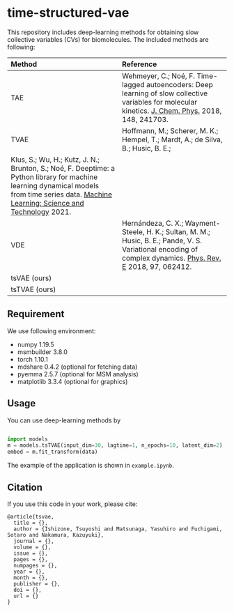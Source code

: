 # time-structured-vae
This repository includes deep-learning methods for obtaining slow collective variables (CVs) for biomolecules.
The included methods are following:

|Method|Reference|
|:---|:---|
|TAE|Wehmeyer, C.; Noé, F. Time-lagged autoencoders: Deep learning of slow collective variables for molecular kinetics. [J. Chem. Phys.](https://aip.scitation.org/doi/10.1063/1.5011399) 2018, 148, 241703.|
|TVAE|Hoffmann, M.; Scherer, M. K.; Hempel, T.; Mardt, A.; de Silva, B.; Husic, B. E.;
Klus, S.; Wu, H.; Kutz, J. N.; Brunton, S.; Noé, F. Deeptime: a Python library for machine learning dynamical models from time series data. [Machine Learning: Science and Technology](https://iopscience.iop.org/article/10.1088/2632-2153/ac3de0) 2021.|
|VDE|Hernándeza, C. X.; Wayment-Steele, H. K.; Sultan, M. M.; Husic, B. E.; Pande, V. S. Variational encoding of complex dynamics. [Phys. Rev. E](https://journals.aps.org/pre/abstract/10.1103/PhysRevE.97.062412) 2018, 97, 062412.|
|tsVAE (ours)||
|tsTVAE (ours)||


## Requirement
We use following environment:
- numpy 1.19.5
- msmbuilder 3.8.0
- torch 1.10.1
- mdshare 0.4.2 (optional for fetching data)
- pyemma 2.5.7 (optional for MSM analysis)
- matplotlib 3.3.4 (optional for graphics)


## Usage
You can use deep-learning methods by

```python

import models
m = models.tsTVAE(input_dim=30, lagtime=1, n_epochs=10, latent_dim=2)
embed = m.fit_transform(data)
```

The example of the application is shown in `example.ipynb`.


## Citation
If you use this code in your work, please cite:

```
@article{tsvae,
  title = {},
  author = {Ishizone, Tsuyoshi and Matsunaga, Yasuhiro and Fuchigami, Sotaro and Nakamura, Kazuyuki},
  journal = {},
  volume = {},
  issue = {},
  pages = {},
  numpages = {},
  year = {},
  month = {},
  publisher = {},
  doi = {},
  url = {}
}
```